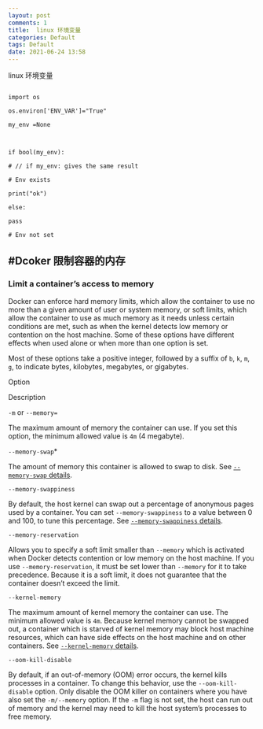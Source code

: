 ```yaml
---
layout: post
comments: 1
title:  linux 环境变量
categories: Default
tags: Default
date: 2021-06-24 13:58
---
```


 linux 环境变量



```pyhon

import os

os.environ['ENV_VAR']="True"

my_env =None

  

if bool(my_env):

# // if my_env: gives the same result

# Env exists

print("ok")

else:

pass

# Env not set

```



## #Dcoker 限制容器的内存

### Limit a container’s access to memory[](https://docs.docker.com/config/containers/resource_constraints/#limit-a-containers-access-to-memory)

Docker can enforce hard memory limits, which allow the container to use no more than a given amount of user or system memory, or soft limits, which allow the container to use as much memory as it needs unless certain conditions are met, such as when the kernel detects low memory or contention on the host machine. Some of these options have different effects when used alone or when more than one option is set.

Most of these options take a positive integer, followed by a suffix of `b`, `k`, `m`, `g`, to indicate bytes, kilobytes, megabytes, or gigabytes.

Option

Description

`-m` or `--memory=`

The maximum amount of memory the container can use. If you set this option, the minimum allowed value is `4m` (4 megabyte).

`--memory-swap`*

The amount of memory this container is allowed to swap to disk. See [`--memory-swap` details](https://docs.docker.com/config/containers/resource_constraints/#--memory-swap-details).

`--memory-swappiness`

By default, the host kernel can swap out a percentage of anonymous pages used by a container. You can set `--memory-swappiness` to a value between 0 and 100, to tune this percentage. See [`--memory-swappiness` details](https://docs.docker.com/config/containers/resource_constraints/#--memory-swappiness-details).

`--memory-reservation`

Allows you to specify a soft limit smaller than `--memory` which is activated when Docker detects contention or low memory on the host machine. If you use `--memory-reservation`, it must be set lower than `--memory` for it to take precedence. Because it is a soft limit, it does not guarantee that the container doesn’t exceed the limit.

`--kernel-memory`

The maximum amount of kernel memory the container can use. The minimum allowed value is `4m`. Because kernel memory cannot be swapped out, a container which is starved of kernel memory may block host machine resources, which can have side effects on the host machine and on other containers. See [`--kernel-memory` details](https://docs.docker.com/config/containers/resource_constraints/#--kernel-memory-details).

`--oom-kill-disable`

By default, if an out-of-memory (OOM) error occurs, the kernel kills processes in a container. To change this behavior, use the `--oom-kill-disable` option. Only disable the OOM killer on containers where you have also set the `-m/--memory` option. If the `-m` flag is not set, the host can run out of memory and the kernel may need to kill the host system’s processes to free memory.